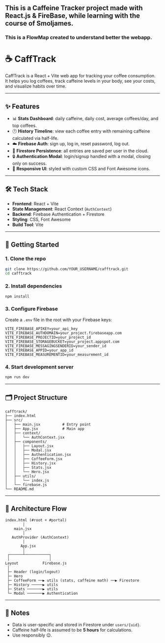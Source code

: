 ## This is a Caffeine Tracker project made with React.js & FireBase, while learning with the course of Smoljames. 

### This is a FlowMap created to understand better the webapp.

# ☕ CaffTrack

CaffTrack is a React + Vite web app for tracking your coffee consumption.  
It helps you log coffees, track caffeine levels in your body, see your costs, and visualize habits over time.

---

## ✨ Features

- 📊 **Stats Dashboard**: daily caffeine, daily cost, average coffees/day, and top coffees.
- 🕑 **History Timeline**: view each coffee entry with remaining caffeine calculated via half-life.
- ☁️ **Firebase Auth**: sign up, log in, reset password, log out.
- 💾 **Firestore Persistence**: all entries are saved per user in the cloud.
- 🔒 **Authentication Modal**: login/signup handled with a modal, closing only on success.
- 🎨 **Responsive UI**: styled with custom CSS and Font Awesome icons.

---

## 🛠️ Tech Stack

- **Frontend**: React + Vite
- **State Management**: React Context (`AuthContext`)
- **Backend**: Firebase Authentication + Firestore
- **Styling**: CSS, Font Awesome
- **Build Tool**: Vite

---

## 🚀 Getting Started

### 1. Clone the repo
```bash
git clone https://github.com/YOUR_USERNAME/cafftrack.git
cd cafftrack
```

### 2. Install dependencies
```bash
npm install
```

### 3. Configure Firebase
Create a `.env` file in the root with your Firebase keys:

```env
VITE_FIREBASE_APIKEY=your_api_key
VITE_FIREBASE_AUTHDOMAIN=your_project.firebaseapp.com
VITE_FIREBASE_PROJECTID=your_project_id
VITE_FIREBASE_STORAGEBUCKET=your_project.appspot.com
VITE_FIREBASE_MESSAGINGSENDERID=your_sender_id
VITE_FIREBASE_APPID=your_app_id
VITE_FIREBASE_MEASUREMENTID=your_measurement_id
```

### 4. Start development server
```bash
npm run dev
```

---

## 🗂️ Project Structure

```
cafftrack/
├── index.html
├── src/
│   ├── main.jsx          # Entry point
│   ├── App.jsx           # Main app
│   ├── context/
│   │   └── AuthContext.jsx
│   ├── components/
│   │   ├── Layout.jsx
│   │   ├── Modal.jsx
│   │   ├── Authentication.jsx
│   │   ├── CoffeeForm.jsx
│   │   ├── History.jsx
│   │   ├── Stats.jsx
│   │   └── Hero.jsx
│   ├── utils/
│   │   └── index.js
│   └── firebase.js
└── README.md
```

---

## 🔄 Architecture Flow

```
index.html (#root + #portal)
        │
    main.jsx
        │
   AuthProvider (AuthContext)
        │
       App.jsx
        │
 ┌──────┴───────────┐
 │                  │
Layout           Firebase.js
 │
 ├─ Header (login/logout)
 ├─ Hero
 ├─ CoffeeForm ──▶ utils (stats, caffeine math) ──▶ Firestore
 ├─ History ─────▶ utils
 ├─ Stats ───────▶ utils
 └─ Modal ───────▶ Authentication
```

---

## 📌 Notes

- Data is user-specific and stored in Firestore under `users/{uid}`.
- Caffeine half-life is assumed to be **5 hours** for calculations.
- Use responsibly 😉.